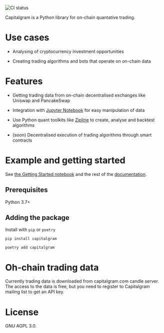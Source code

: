 ![CI status](https://github.com/miohtama/capitalgram-onchain-dex-quant-data/actions/workflows/python-app.yml/badge.svg)

Capitalgram is a Python library for on-chain quantative trading.

# Use cases

* Analysing of cryptocurrency investment opportunities

* Creating trading algorithms and bots that operate on on-chain data

# Features

* Getting trading data from on-chain decentralised exchanges like Uniswap and PancakeSwap

* Integration with [Jupyter Notebook](https://jupyter.org/) for easy manipulation of data 

* Use Python quant toolkits like [Zipline](https://github.com/stefan-jansen/zipline-reloaded) to create, analyse and backtest algorithms

* (*soon*) Decentralised execution of trading algorithms through smart contracts

# Example and getting started 

See [the Getting Started notebook](https://docs.capitalgram.com/examples/getting-started.html) and the rest of the [documentation](https://docs.capitalgram.com).

## Prerequisites

Python 3.7+

## Adding the package

Install with `pip` or `poetry`

```shell
pip install capitalgram 
```

```shell
poetry add capitalgram
```

# Oh-chain trading data

Currently trading data is downloaded from capitalgram.com candle server. 
The access to the data is free, but you need to register to Capitalgram mailing list to get an API key.  

# License

GNU AGPL 3.0. 
